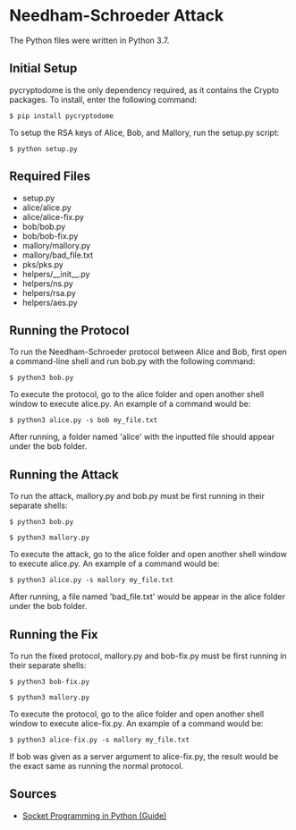 # Needham-Schroeder Attack

The Python files were written in Python 3.7.

## Initial Setup

pycryptodome is the only dependency required, as it contains the Crypto packages. To install, enter the following command:
```
$ pip install pycryptodome
```

To setup the RSA keys of Alice, Bob, and Mallory, run the setup.py script:
```
$ python setup.py
```

## Required Files
* setup.py
* alice/alice.py
* alice/alice-fix.py
* bob/bob.py
* bob/bob-fix.py
* mallory/mallory.py
* mallory/bad_file.txt
* pks/pks.py
* helpers/\_\_init\_\_.py
* helpers/ns.py
* helpers/rsa.py
* helpers/aes.py

## Running the Protocol
To run the Needham-Schroeder protocol between Alice and Bob, first open a command-line shell and run bob.py with the following command:
```
$ python3 bob.py
```

To execute the protocol, go to the alice folder and open another shell window to execute alice.py. An example of a command would be:
```
$ python3 alice.py -s bob my_file.txt
```

After running, a folder named 'alice' with the inputted file should appear under the bob folder.

## Running the Attack
To run the attack, mallory.py and bob.py must be first running in their separate shells:
```
$ python3 bob.py
```
```
$ python3 mallory.py
```

To execute the attack, go to the alice folder and open another shell window to execute alice.py. An example of a command would be:
```
$ python3 alice.py -s mallory my_file.txt
```

After running, a file named 'bad_file.txt' would be appear in the alice folder under the bob folder.

## Running the Fix
To run the fixed protocol, mallory.py and bob-fix.py must be first running in their separate shells:
```
$ python3 bob-fix.py
```
```
$ python3 mallory.py
```

To execute the protocol, go to the alice folder and open another shell window to execute alice-fix.py. An example of a command would be:
```
$ python3 alice-fix.py -s mallory my_file.txt
```

If bob was given as a server argument to alice-fix.py, the result would be the exact same as running the normal protocol.

## Sources
* [Socket Programming in Python (Guide)](https://realpython.com/python-sockets/)

